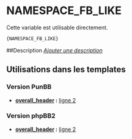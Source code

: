 # NAMESPACE_FB_LIKE


Cette variable est utilisable directement.

```html
{NAMESPACE_FB_LIKE}
```

##Description
[*Ajouter une description*](https://fa-tvars.appspot.com/var/NAMESPACE_FB_LIKE)

## Utilisations dans les templates

### Version PunBB

* __[overall_header](../tpl/var/punbb/overall_header.md#readme) :__ [ligne 2](../tpl/src/punbb/overall_header.tpl#L2)

### Version phpBB2

* __[overall_header](../tpl/var/subsilver/overall_header.md#readme) :__ [ligne 2](../tpl/src/subsilver/overall_header.tpl#L2)